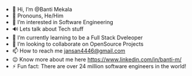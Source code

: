 - 👋 Hi, I’m @Banti Mekala
- 🤩 Pronouns, He/Him
- 👀 I’m interested in Software Engineering
- 🔊 Lets talk about Tech stuff
- 🌱 I’m currently learning to be a Full Stack Dveleoper
- 💞️ I’m looking to collaborate on OpenSource Projects
- 📫 How to reach me jansan4446@gmail.com
- 😉 Know more about me here https://www.linkedin.com/in/banti-m/
- ⚡ Fun fact: There are over 24 million software engineers in the world!

<!---
Banti4446/Banti4446 is a ✨ special ✨ repository because its `README.md` (this file) appears on your GitHub profile.
You can click the Preview link to take a look at your changes.
--->

